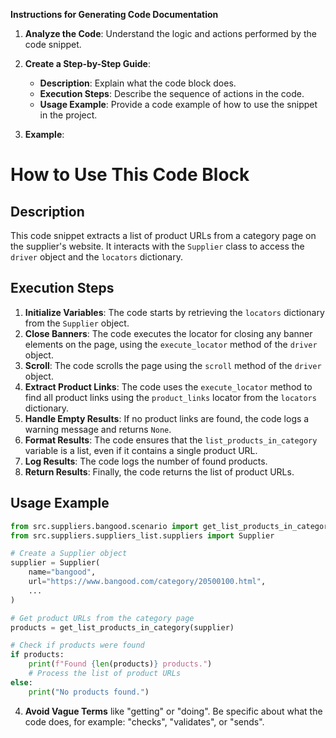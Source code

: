 **Instructions for Generating Code Documentation**

1. **Analyze the Code**: Understand the logic and actions performed by the code snippet.

2. **Create a Step-by-Step Guide**:
    - **Description**: Explain what the code block does.
    - **Execution Steps**: Describe the sequence of actions in the code.
    - **Usage Example**: Provide a code example of how to use the snippet in the project.

3. **Example**:

How to Use This Code Block
=========================================================================================

Description
-------------------------
This code snippet extracts a list of product URLs from a category page on the supplier's website. It interacts with the `Supplier` class to access the `driver` object and the `locators` dictionary.

Execution Steps
-------------------------
1. **Initialize Variables**: The code starts by retrieving the `locators` dictionary from the `Supplier` object. 
2. **Close Banners**: The code executes the locator for closing any banner elements on the page, using the `execute_locator` method of the `driver` object. 
3. **Scroll**: The code scrolls the page using the `scroll` method of the `driver` object.
4. **Extract Product Links**:  The code uses the `execute_locator` method to find all product links using the `product_links` locator from the `locators` dictionary.
5. **Handle Empty Results**: If no product links are found, the code logs a warning message and returns `None`.
6. **Format Results**: The code ensures that the `list_products_in_category` variable is a list, even if it contains a single product URL.
7. **Log Results**: The code logs the number of found products.
8. **Return Results**: Finally, the code returns the list of product URLs.

Usage Example
-------------------------

```python
from src.suppliers.bangood.scenario import get_list_products_in_category
from src.suppliers.suppliers_list.suppliers import Supplier

# Create a Supplier object
supplier = Supplier(
    name="bangood", 
    url="https://www.bangood.com/category/20500100.html", 
    ...
)

# Get product URLs from the category page
products = get_list_products_in_category(supplier)

# Check if products were found
if products:
    print(f"Found {len(products)} products.")
    # Process the list of product URLs
else:
    print("No products found.")
```

4. **Avoid Vague Terms** like "getting" or "doing". Be specific about what the code does, for example: "checks", "validates", or "sends".
